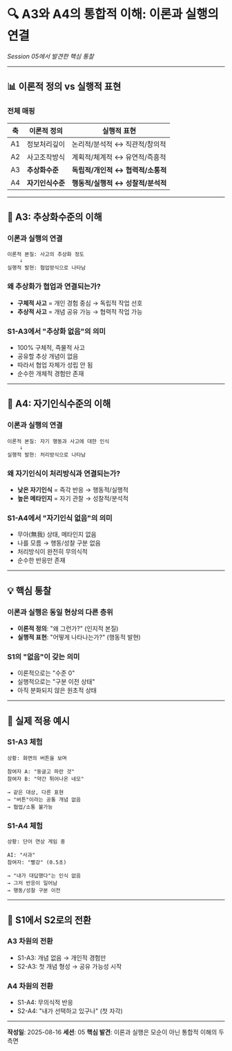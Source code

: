# 🔍 A3와 A4의 통합적 이해: 이론과 실행의 연결
*Session 05에서 발견한 핵심 통찰*

---

## 📊 이론적 정의 vs 실행적 표현

### 전체 매핑
| 축 | 이론적 정의 | 실행적 표현 |
|----|------------|-----------|
| A1 | 정보처리깊이 | 논리적/분석적 ↔ 직관적/창의적 |
| A2 | 사고조작방식 | 계획적/체계적 ↔ 유연적/즉흥적 |
| A3 | **추상화수준** | **독립적/개인적 ↔ 협력적/소통적** |
| A4 | **자기인식수준** | **행동적/실행적 ↔ 성찰적/분석적** |

---

## 🎯 A3: 추상화수준의 이해

### 이론과 실행의 연결
```
이론적 본질: 사고의 추상화 정도
    ↓
실행적 발현: 협업방식으로 나타남
```

### 왜 추상화가 협업과 연결되는가?
- **구체적 사고** = 개인 경험 중심 → 독립적 작업 선호
- **추상적 사고** = 개념 공유 가능 → 협력적 작업 가능

### S1-A3에서 "추상화 없음"의 의미
- 100% 구체적, 즉물적 사고
- 공유할 추상 개념이 없음
- 따라서 협업 자체가 성립 안 됨
- 순수한 개체적 경험만 존재

---

## 🎯 A4: 자기인식수준의 이해

### 이론과 실행의 연결
```
이론적 본질: 자기 행동과 사고에 대한 인식
    ↓
실행적 발현: 처리방식으로 나타남
```

### 왜 자기인식이 처리방식과 연결되는가?
- **낮은 자기인식** = 즉각 반응 → 행동적/실행적
- **높은 메타인지** = 자기 관찰 → 성찰적/분석적

### S1-A4에서 "자기인식 없음"의 의미
- 무아(無我) 상태, 메타인지 없음
- 나를 모름 → 행동/성찰 구분 없음
- 처리방식이 완전히 무의식적
- 순수한 반응만 존재

---

## 💡 핵심 통찰

### 이론과 실행은 동일 현상의 다른 층위
- **이론적 정의**: "왜 그런가?" (인지적 본질)
- **실행적 표현**: "어떻게 나타나는가?" (행동적 발현)

### S1의 "없음"이 갖는 의미
- 이론적으로는 "수준 0"
- 실행적으로는 "구분 이전 상태"
- 아직 분화되지 않은 원초적 상태

---

## 📌 실제 적용 예시

### S1-A3 체험
```
상황: 화면의 버튼을 보며

참여자 A: "둥글고 파란 것"
참여자 B: "약간 튀어나온 네모"

→ 같은 대상, 다른 표현
→ "버튼"이라는 공통 개념 없음
→ 협업/소통 불가능
```

### S1-A4 체험
```
상황: 단어 연상 게임 중

AI: "사과"
참여자: "빨강" (0.5초)

→ "내가 대답했다"는 인식 없음
→ 그저 반응이 일어남
→ 행동/성찰 구분 이전
```

---

## 🔄 S1에서 S2로의 전환

### A3 차원의 전환
- S1-A3: 개념 없음 → 개인적 경험만
- S2-A3: 첫 개념 형성 → 공유 가능성 시작

### A4 차원의 전환  
- S1-A4: 무의식적 반응
- S2-A4: "내가 선택하고 있구나" (첫 자각)

---

**작성일**: 2025-08-16
**세션**: 05
**핵심 발견**: 이론과 실행은 모순이 아닌 통합적 이해의 두 측면
